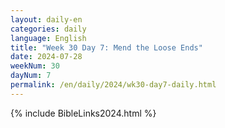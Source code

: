 ```yaml
---
layout: daily-en
categories: daily
language: English
title: "Week 30 Day 7: Mend the Loose Ends"
date: 2024-07-28
weekNum: 30
dayNum: 7
permalink: /en/daily/2024/wk30-day7-daily.html
---
```



{% include BibleLinks2024.html %}

